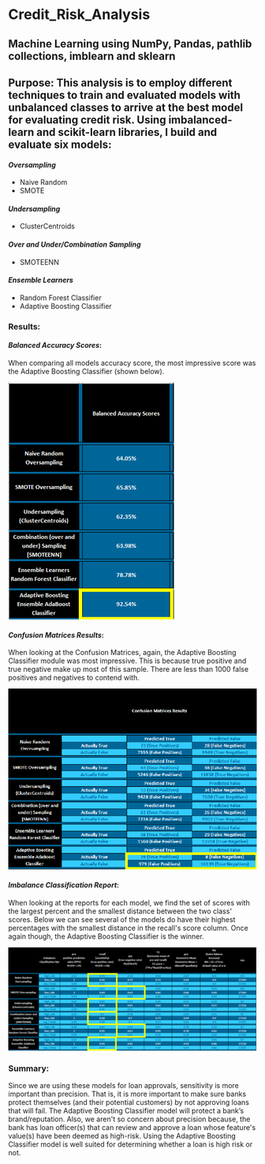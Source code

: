 # Credit_Risk_Analysis

## Machine Learning using NumPy, Pandas, pathlib collections, imblearn and sklearn

## **Purpose**: This analysis is to employ different techniques to train and evaluated models with unbalanced classes to arrive at the best model for evaluating credit risk. Using imbalanced-learn and scikit-learn libraries, I build and evaluate six models:

#### ***Oversampling***
- Naive Random
- SMOTE

#### ***Undersampling***
- ClusterCentroids

#### ***Over and Under/Combination Sampling***
- SMOTEENN

#### ***Ensemble Learners***
- Random Forest Classifier
- Adaptive Boosting Classifier

### Results:

#### ***Balanced Accuracy Scores***: 
When comparing all models accuracy score, the most impressive score was the Adaptive Boosting Classifier (shown below).

![](Images/BalanceAccuracyScores.png)

#### ***Confusion Matrices Results***: 
When looking at the Confusion Matrices, again, the Adaptive Boosting Classifier module was most impressive. This is because true positive and true negative make up most of this sample. There are less than 1000 false positives and negatives to contend with.

![](Images/ConfusionMatrices.png)

#### ***Imbalance Classification Report***: 
When looking at the reports for each model, we find the set of scores with the largest percent and the smallest distance between the two class' scores. Below we can see  several of the models do have their highest percentages with the smallest distance in the recall's score column. Once again though, the Adaptive Boosting Classifier is the winner.

![](Images/ImbalanceClassification.png)

### Summary:

Since we are using these models for loan approvals, sensitivity is more important than precision. That is, it is more important to make sure banks protect themselves (and their potential customers) by not approving loans that will fail. The Adaptive Boosting Classifier model will protect a bank’s brand/reputation. Also, we aren't so concern about precision because, the bank has loan officer(s) that can review and approve a loan whose feature's value(s) have been deemed as high-risk. Using the Adaptive Boosting Classifier model is well suited for determining whether a loan is high risk or not.